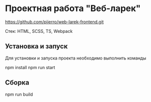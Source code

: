 # Проектная работа "Веб-ларек"

https://github.com/piierro/web-larek-frontend.git

Стек: HTML, SCSS, TS, Webpack

## Установка и запуск
Для установки и запуска проекта необходимо выполнить команды


npm install
npm run start

## Сборка


npm run build
